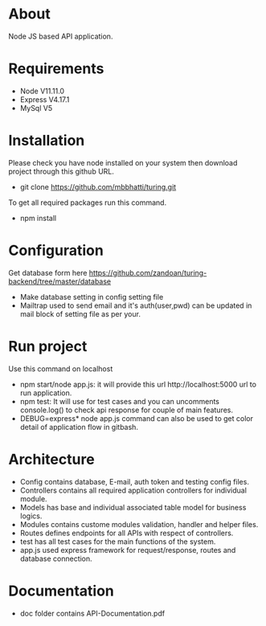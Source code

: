 # About
Node JS based API application.

# Requirements 
- Node  	V11.11.0
- Express 	V4.17.1
- MySql		V5 

# Installation 
Please check you have node installed on your system then download project through this github URL.
- git clone https://github.com/mbbhatti/turing.git

To get all required packages run this command.
- npm install 

# Configuration
Get database form here https://github.com/zandoan/turing-backend/tree/master/database
- Make database setting in config setting file
- Mailtrap used to send email and it's auth(user,pwd) can be updated in mail block of setting file as per your.

# Run project
Use this command on localhost
- npm start/node app.js: it will provide this url http://localhost:5000 url to run application.
- npm test: It will use for test cases and you can uncomments console.log() to check api response for couple of main features. 
- DEBUG=express* node app.js command can also be used to get color detail of application flow in gitbash. 

# Architecture
- Config contains database, E-mail, auth token and testing config files. 
- Controllers contains all required application controllers for individual module.
- Models has base and individual associated table model for business logics.
- Modules contains custome modules validation, handler and helper files.
- Routes defines endpoints for all APIs with respect of controllers.
- test has all test cases for the main functions of the system.
- app.js used express framework for request/response, routes and database connection.

# Documentation 
- doc folder contains API-Documentation.pdf